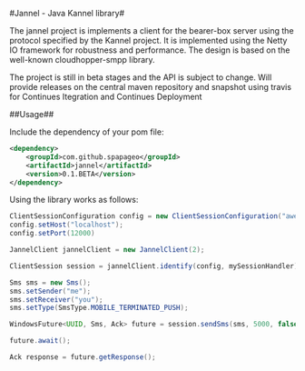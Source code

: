 #Jannel - Java Kannel library#

The jannel project is implements a client for the bearer-box server using the protocol specified by the Kannel
project. It is implemented using the Netty IO framework for robustness and performance. The design is based on 
the well-known cloudhopper-smpp library.

The project is still in beta stages and the API is subject to change.
Will provide releases on the central maven repository and snapshot using travis for Continues Itegration and 
Continues Deployment

##Usage##

Include the dependency of your pom file:

```xml
<dependency>
    <groupId>com.github.spapageo</groupId>
    <artifactId>jannel</artifactId>
    <version>0.1.BETA</version>
</dependency>
```

Using the library works as follows:

```java
ClientSessionConfiguration config = new ClientSessionConfiguration("awesome_box");
config.setHost("localhost");
config.setPort(12000)

JannelClient jannelClient = new JannelClient(2);

ClientSession session = jannelClient.identify(config, mySessionHandler);

Sms sms = new Sms();
sms.setSender("me");
sms.setReceiver("you");
sms.setType(SmsType.MOBILE_TERMINATED_PUSH);

WindowsFuture<UUID, Sms, Ack> future = session.sendSms(sms, 5000, false);

future.await();

Ack response = future.getResponse();
```
